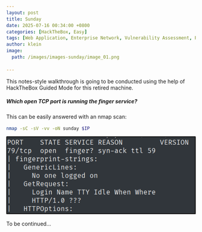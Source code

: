 ```yaml
---
layout: post
title: Sunday
date: 2025-07-16 00:34:00 +0800
categories: [HackTheBox, Easy]
tags: [Web Application, Enterprise Network, Vulnerability Assessment, Protocols, Authentication]
author: klein
image:
  path: /images/images-sunday/image_01.png
  
---
```


This notes-style walkthrough is going to be conducted using the help of HackTheBox Guided Mode for this retired machine.


##### Which open TCP port is running the finger service?

This can be easily answered with an nmap scan:

```bash
nmap -sC -sV -vv -oN sunday $IP
```

![b](/images/images-sunday/image_02.png)


To be continued... 